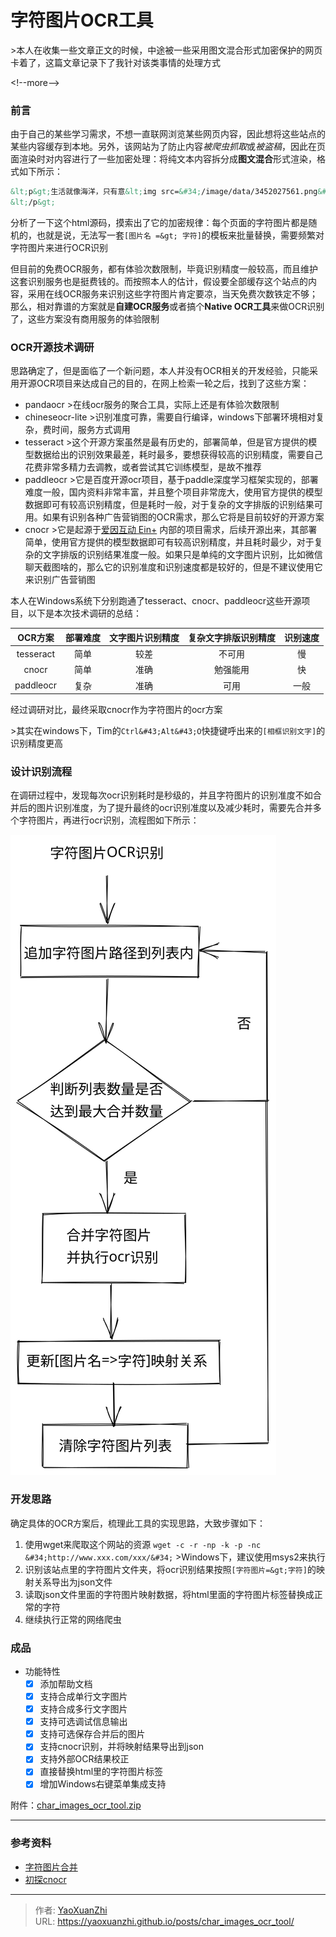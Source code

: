 # 字符图片OCR工具


&gt;本人在收集一些文章正文的时候，中途被一些采用图文混合形式加密保护的网页卡着了，这篇文章记录下了我针对该类事情的处理方式

&lt;!--more--&gt;

### 前言
由于自己的某些学习需求，不想一直联网浏览某些网页内容，因此想将这些站点的某些内容缓存到本地。另外，该网站为了防止内容*被爬虫抓取*或*被盗稿*，因此在页面渲染时对内容进行了一些加密处理：将纯文本内容拆分成**图文混合**形式渲染，格式如下所示：

```html
&lt;p&gt;生活就像海洋，只有意&lt;img src=&#34;/image/data/3452027561.png&#34; /&gt;坚强的人，才 &lt;img src=&#34;/image/data/0001716716.png&#34; /&gt;&lt;img src=&#34;/image/data/4356266290.png&#34; /&gt;达彼岸。 ——马克思
&lt;/p&gt;
```

分析了一下这个html源码，摸索出了它的加密规律：每个页面的字符图片都是随机的，也就是说，无法写一套`[图片名 =&gt; 字符]`的模板来批量替换，需要频繁对字符图片来进行OCR识别

但目前的免费OCR服务，都有体验次数限制，毕竟识别精度一般较高，而且维护这套识别服务也是挺费钱的。而按照本人的估计，假设要全部缓存这个站点的内容，采用在线OCR服务来识别这些字符图片肯定要凉，当天免费次数铁定不够；那么，相对靠谱的方案就是**自建OCR服务**或者搞个**Native OCR工具**来做OCR识别了，这些方案没有商用服务的体验限制

### OCR开源技术调研
思路确定了，但是面临了一个新问题，本人并没有OCR相关的开发经验，只能采用开源OCR项目来达成自己的目的，在网上检索一轮之后，找到了这些方案：

 - pandaocr
   &gt;在线ocr服务的聚合工具，实际上还是有体验次数限制
 - chineseocr-lite
   &gt;识别准度可靠，需要自行编译，windows下部署环境相对复杂，费时间，服务方式调用
 - tesseract
   &gt;这个开源方案虽然是最有历史的，部署简单，但是官方提供的模型数据给出的识别效果最差，耗时最多，要想获得较高的识别精度，需要自己花费非常多精力去调教，或者尝试其它训练模型，是故不推荐
 - paddleocr
   &gt;它是百度开源ocr项目，基于paddle深度学习框架实现的，部署难度一般，国内资料非常丰富，并且整个项目非常庞大，使用官方提供的模型数据即可有较高识别精度，但是耗时一般，对于复杂的文字排版的识别结果可用。如果有识别各种广告营销图的OCR需求，那么它将是目前较好的开源方案
 - cnocr
   &gt;它是起源于[爱因互动 Ein&#43;](https://einplus.cn/) 内部的项目需求，后续开源出来，其部署简单，使用官方提供的模型数据即可有较高识别精度，并且耗时最少，对于复杂的文字排版的识别结果准度一般。如果只是单纯的文字图片识别，比如微信聊天截图啥的，那么它的识别准度和识别速度都是较好的，但是不建议使用它来识别广告营销图

本人在Windows系统下分别跑通了tesseract、cnocr、paddleocr这些开源项目，以下是本次技术调研的总结：

|  OCR方案   | 部署难度  | 文字图片识别精度 | 复杂文字排版识别精度 | 识别速度 |
|  :----:  | :----: | :----: | :----: | :----: |
|  tesseract | 简单 | 较差 |  不可用  | 慢 |
| cnocr | 简单 | 准确  |  勉强能用  | 快 |
| paddleocr  | 复杂 | 准确  | 可用  | 一般 |

经过调研对比，最终采取cnocr作为字符图片的ocr方案

&gt;其实在windows下，Tim的`Ctrl&#43;Alt&#43;O`快捷键呼出来的`[相框识别文字]`的识别精度更高

### 设计识别流程
在调研过程中，发现每次ocr识别耗时是秒级的，并且字符图片的识别准度不如合并后的图片识别准度，为了提升最终的ocr识别准度以及减少耗时，需要先合并多个字符图片，再进行ocr识别，流程图如下所示：

![字符图片OCR识别](/assets/2021-04-25/char_images_ocr_tool_flow.svg)

### 开发思路
确定具体的OCR方案后，梳理此工具的实现思路，大致步骤如下：
  1. 使用wget来爬取这个网站的资源 `wget -c -r -np -k -p -nc &#34;http://www.xxx.com/xxx/&#34;`
    &gt;Windows下，建议使用msys2来执行
  2. 识别该站点里的字符图片文件夹，将ocr识别结果按照`[字符图片=&gt;字符]`的映射关系导出为json文件
  3. 读取json文件里面的字符图片映射数据，将html里面的字符图片标签替换成正常的字符
  4. 继续执行正常的网络爬虫

### 成品

- 功能特性
  - [x] 添加帮助文档
  - [x] 支持合成单行文字图片
  - [x] 支持合成多行文字图片
  - [x] 支持可选调试信息输出
  - [x] 支持可选保存合并后的图片
  - [x] 支持cnocr识别，并将映射结果导出到json
  - [x] 支持外部OCR结果校正
  - [x] 直接替换html里的字符图片标签
  - [x] 增加Windows右键菜单集成支持

附件：[char_images_ocr_tool.zip](/assets/2021-04-25/char_images_ocr_tool.zip)

---

### 参考资料
 - [字符图片合并](/dev/char_image_merge.html)
 - [初探cnocr](/open_source/cnocr.html)

---

> 作者: [YaoXuanZhi](https://github.com/YaoXuanZhi)  
> URL: https://yaoxuanzhi.github.io/posts/char_images_ocr_tool/  

